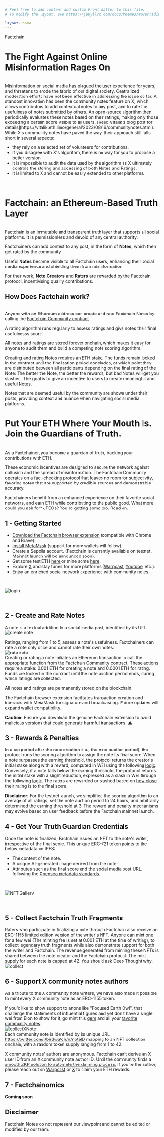 ```yaml
---
# Feel free to add content and custom Front Matter to this file.
# To modify the layout, see https://jekyllrb.com/docs/themes/#overriding-theme-defaults

layout: home
---
```


<span id="factchain-title">Factchain</span>

# **The Fight Against Online Misinformation Rages On**
<br>
Misinformation on social media has plagued the user experience for years, and threatens to erode the fabric of our digital society. Centralized moderation efforts have not been effective in addressing the issue so far. A standout innovation has been the community notes feature on X, which allows contributors to add contextual notes to any post, and to rate the usefulness of notes submitted by others. An open-source algorithm then periodically evaluates these notes based on their ratings, making only those exceeding a certain score visible to all users. [Read Vitalik's blog post for details](https://vitalik.eth.limo/general/2023/08/16/communitynotes.html).
While X's community notes have paved the way, their approach still falls short in several aspects:
<ul class='container' style='display list-item;'>
<li>
they rely on a selected set of volunteers for contributions.
</li>
<li>
if you disagree with X's algorithm, there is no way for you to propose a better version.
</li>
<li>
it is impossible to audit the data used by the algorithm as X ultimately controls the storing and accessing of both Notes and Ratings.
</li>
<li>
it is limited to X and cannot be easily extended to other platforms.
</li>
</ul>
<br>

# **Factchain: an Ethereum-Based Truth Layer** 
<br>
Factchain is an immutable and transparent truth layer that supports all social platforms. It is permissionless and devoid of any central authority. 

Factchainers can add context to any post, in the form of **Notes**,  which then get rated by the community.

Useful **Notes** become visible to all Factchain users, enhancing their social media experience and shielding them from misinformation.

For their work, **Note** **Creators** and **Raters** are rewarded by the Factchain protocol, incentivising quality contributions.

## **How Does Factchain work?**
<br>
Anyone with an Ethereum address can create and rate Factchain Notes by calling the 
<a href="https://sepolia.etherscan.io/address/0x3b5946b3bd79c2b211e49c3149872f1d66223ae7">Factchain Community contract</a>


A rating algorithm runs regularly to assess ratings and give notes their final usefulnesss score.

All notes and ratings are stored forever onchain, which makes it easy for anyone to audit them and build a competing note scoring algorithm.

Creating and rating Notes requires an ETH stake. The funds remain locked in the contract until the finalisation period concludes, at which point they are distributed between all participants depending on the final rating of the Note: The better the Note, the better the rewards, but bad Notes will get you slashed. The goal is to give an incentive to users to create meaningful and useful Notes.

Notes that are deemed useful by the community are shown under their posts, providing context and nuance when navigating social media platforms.

# **Put Your ETH Where Your Mouth Is. Join the Guardians of Truth.**
<br>
As a Factchainer, you become a guardian of truth, backing your contributions with ETH. 

These economic incentives are designed to secure the network against collusion and the spread of misinformation. The Factchain Community operates on a fact-checking protocol that leaves no room for subjectivity, favoring notes that are supported by credible sources and demonstrable accuracy.

Factchainers benefit from an enhanced experience on their favorite social networks, and earn ETH while contributing to the public good. What more could you ask for? JPEGs? You're getting some too. Read on. 



##  **1 - Getting Started**
<ul class='container' style='display list-item;'>
<li>
    <a href="https://chromewebstore.google.com/detail/factchain-community/emgjjedibkjlocjmcjgkeolfkbcicbpl">Download the Factchain browser extension</a> (compatible with Chrome and Brave).
</li>
<li>
    <a href="https://chromewebstore.google.com/detail/metamask/nkbihfbeogaeaoehlefnkodbefgpgknn?hl=fr">Install MetaMask</a>  (support for more wallets will follow).
</li>
<li>
    Create a Sepolia account. (Factchain is currently available on testnet. Mainnet launch will be announced soon).
</li>
<li>
    Get some test ETH <a href="https://sepoliafaucet.com/">here</a> or mine some <a href=" https://sepolia-faucet.pk910.de/">here</a>.
</li>
<li>
    Explore <a href="https://twitter.com/home">X</a> and stay tuned for more platforms (<a href="https://warpcast.com/factchain">Warpcast</a>, <a href="https://www.youtube.com/">Youtube</a>, etc.).
</li>
<li>
    Enjoy an enriched social network experience with community notes.
</li>
</ul>

<br>

![login](assets/login.gif)

<br>

## **2 - Create and Rate Notes**
A note is a textual addition to a social media post, identified by its URL.
<br>
![create note](assets/createNote.gif)
<br>

Ratings, ranging from 1 to 5, assess a note's usefulness. Factchainers can rate a note only once and cannot rate their own notes.
<br>
![rate note](assets/rateNote.gif)
<br>
Creating or rating a note initiates an Ethereum transaction to call the appropriate function from the Factchain Community contract. These actions require a stake: 0.001 ETH for creating a note and 0.0001 ETH for rating. Funds are locked in the contract until the note auction period ends, during which ratings are collected.

All notes and ratings are permanently stored on the blockchain.

The Factchain browser extension facilitates transaction creation and interacts with MetaMask for signature and broadcasting. Future updates will expand wallet compatibility.


**Caution:** Ensure you download the genuine Factchain extension to avoid malicious versions that could generate harmful transactions. ⚠️

## **3 - Rewards & Penalties**
In a set period after the note creation (i.e., the note auction period), the protocol runs the scoring algorithm to assign the note its final score. When a note surpasses the earning threshold, the protocol returns the creator's initial stake along with a reward, computed in WEI using the following [logic](https://github.com/factchain/factchain-community/blob/c82cf3b11a58eb3bb80dc9ee21ec4b88076120c3/fc-community-contracts/src/FactchainCommunity.sol#L173-L181). Conversely, if a note falls below the earning threshold, the protocol returns the initial stake with a slight reduction, expressed as a slash in WEI through the following [logic](https://github.com/factchain/factchain-community/blob/c82cf3b11a58eb3bb80dc9ee21ec4b88076120c3/fc-community-contracts/src/FactchainCommunity.sol#L156-L172). The raters are rewarded or slashed based on [how close](https://github.com/factchain/factchain-community/blob/c82cf3b11a58eb3bb80dc9ee21ec4b88076120c3/fc-community-contracts/src/FactchainCommunity.sol#L189) their rating is to the final score.

**Disclaimer:** For the testnet launch, we simplified the scoring algorithm to an average of all ratings, set the note auction period to 24 hours, and arbitrarily determined the earning threshold at 3. The reward and penalty mechanisms may evolve based on user feedback before the Factchain mainnet launch.

## **4 - Get Your Truth Guardian Credentials**
Once the note is finalized, Factchain issues an NFT to the note's writer, irrespective of the final score. This unique ERC-721 token points to the below metadata on IPFS:

<ul class='container' style='display list-item;'>
<li>
The content of the note.
</li>
<li>
A unique AI-generated image derived from the note.
</li>
<li>
Attributes such as the final score and the social media post URL, following the <a href="https://docs.opensea.io/docs/metadata-standards">Opensea metadata standards</a>.
</li>
</ul>

<br>

![NFT Gallery](assets/nft721gallery.png)

<br>

## **5 - Collect Factchain Truth Fragments**
Raters who participate in finalizing a note through Factchain also receive an ERC-1155 limited edition version of the writer's NFT. Anyone can mint one for a few wei (The minting fee is set at 0.001 ETH at the time of writing), to collect legendary truth fragments while also demonstrate support for both the writer and Factchain. The revenue generated from minting these NFTs is shared between the note creator and the Factchain protocol. The mint supply for each note is capped at 42. You should ask Deep Thought why.
<br>
![collect](assets/collectFactchainNote.gif)
<br>


## **6 - Support X community notes authors**
As a tribute to the X community note writers, we have also made it possible to mint every X community note as an ERC-1155 token.

If you'd like to show support to anons like "Focused Earth Owl", that challenge the statements of influential figures and yet don't have a single wei from Elon to show for it, go mint this [gem](https://twitter.com/i/birdwatch/n/1730273287358263482) and all your [favorite community notes](https://twitter.com/cnviolations).
<br>
![collectXNote](assets/collectXNote.gif)
<br>
Each community note is identified by its unique URL https://twitter.com/i/birdwatch/n/noteID mapping to an NFT collection onchain, with a random token supply ranging from 1 to 42.

X community notes’ authors are anonymous. Factchain can’t derive an X user ID from an X community note author ID.
Until the community finds a [smooth ZKP solution to automate the claiming process](https://medium.com/@yacine.badiss/proving-your-community-notes-identity-with-tlsnotary-d224ebe41048), if you’re the author, please reach out on [Warpcast](https://warpcast.com/factchain) or [X](https://twitter.com/factchaintech) to claim your ETH rewards.

## **7 - Factchainomics**
**Coming soon**

## Disclaimer
Factchain Notes do not represent our viewpoint and cannot be edited or modified by our team.